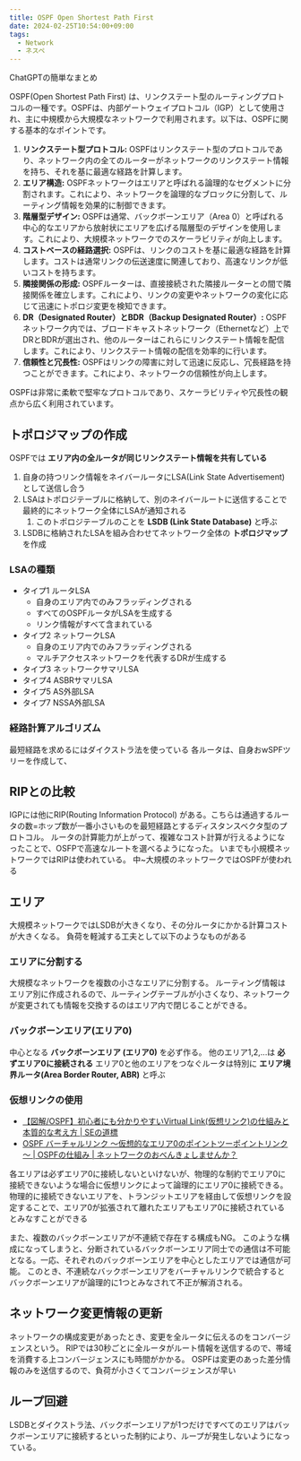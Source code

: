 ```yaml
---
title: OSPF Open Shortest Path First
date: 2024-02-25T10:54:00+09:00
tags:
  - Network
  - ネスペ
---
```



ChatGPTの簡単なまとめ

OSPF(Open Shortest Path First) は、リンクステート型のルーティングプロトコルの一種です。OSPFは、内部ゲートウェイプロトコル（IGP）として使用され、主に中規模から大規模なネットワークで利用されます。以下は、OSPFに関する基本的なポイントです。

1. **リンクステート型プロトコル:** OSPFはリンクステート型のプロトコルであり、ネットワーク内の全てのルーターがネットワークのリンクステート情報を持ち、それを基に最適な経路を計算します。
2. **エリア構造:** OSPFネットワークはエリアと呼ばれる論理的なセグメントに分割されます。これにより、ネットワークを論理的なブロックに分割して、ルーティング情報を効果的に制御できます。
3. **階層型デザイン:** OSPFは通常、バックボーンエリア（Area 0）と呼ばれる中心的なエリアから放射状にエリアを広げる階層型のデザインを使用します。これにより、大規模ネットワークでのスケーラビリティが向上します。
4. **コストベースの経路選択:** OSPFは、リンクのコストを基に最適な経路を計算します。コストは通常リンクの伝送速度に関連しており、高速なリンクが低いコストを持ちます。
5. **隣接関係の形成:** OSPFルーターは、直接接続された隣接ルーターとの間で隣接関係を確立します。これにより、リンクの変更やネットワークの変化に応じて迅速にトポロジ変更を検知できます。
6. **DR（Designated Router）とBDR（Backup Designated Router）:** OSPFネットワーク内では、ブロードキャストネットワーク（Ethernetなど）上でDRとBDRが選出され、他のルーターはこれらにリンクステート情報を配信します。これにより、リンクステート情報の配信を効率的に行います。
7. **信頼性と冗長性:** OSPFはリンクの障害に対して迅速に反応し、冗長経路を持つことができます。これにより、ネットワークの信頼性が向上します。

OSPFは非常に柔軟で堅牢なプロトコルであり、スケーラビリティや冗長性の観点から広く利用されています。


## トポロジマップの作成

OSPFでは **エリア内の全ルータが同じリンクステート情報を共有している** 

1. 自身の持つリンク情報をネイバールータにLSA(Link State Advertisement)として送信し合う 
2. LSAはトポロジテーブルに格納して、別のネイバールートに送信することで最終的にネットワーク全体にLSAが通知される
    1. このトポロジテーブルのことを **LSDB (Link State Database)** と呼ぶ
3. LSDBに格納されたLSAを組み合わせてネットワーク全体の **トポロジマップ** を作成

### LSAの種類

- タイプ1 ルータLSA
    - 自身のエリア内でのみフラッディングされる
    - すべてのOSPFルータがLSAを生成する
    - リンク情報がすべて含まれている
- タイプ2 ネットワークLSA
    - 自身のエリア内でのみフラッディングされる
    - マルチアクセスネットワークを代表するDRが生成する
- タイプ3 ネットワークサマリLSA
- タイプ4 ASBRサマリLSA
- タイプ5 AS外部LSA
- タイプ7 NSSA外部LSA

### 経路計算アルゴリズム

最短経路を求めるにはダイクストラ法を使っている
各ルータは、自身おwSPFツリーを作成して、

## RIPとの比較

IGPには他にRIP(Routing Information Protocol) がある。こちらは通過するルータの数=ホップ数が一番小さいものを最短経路とするディスタンスベクタ型のプロトコル。
ルータの計算能力が上がって、複雑なコスト計算が行えるようになったことで、OSFPで高速なルートを選べるようになった。
いまでも小規模ネットワークではRIPは使われている。
中~大規模のネットワークではOSPFが使われる


## エリア

大規模ネットワークではLSDBが大きくなり、その分ルータにかかる計算コストが大きくなる。
負荷を軽減する工夫として以下のようなものがある

### エリアに分割する

大規模なネットワークを複数の小さなエリアに分割する。
ルーティング情報はエリア別に作成されるので、ルーティングテーブルが小さくなり、ネットワークが変更されても情報を交換するのはエリア内で閉じることができる。

### バックボーンエリア(エリア0)

中心となる **バックボーンエリア (エリア0)** を必ず作る。
他のエリア1,2,...は **必ずエリア0に接続される** 
エリア0と他のエリアをつなぐルータは特別に **エリア境界ルータ(Area Border Router, ABR)** と呼ぶ

### 仮想リンクの使用

- [【図解/OSPF】初心者にも分かりやすいVirtual Link(仮想リンク)の仕組みと本質的な考え方 | SEの道標](https://milestone-of-se.nesuke.com/nw-advanced/ospf/virtual-link-essense/)
- [OSPF バーチャルリンク ～仮想的なエリア0のポイントツーポイントリンク～ | OSPFの仕組み | ネットワークのおべんきょしませんか？](https://www.n-study.com/ospf-detail/ospf-virtual-link/)

各エリアは必ずエリア0に接続しないといけないが、物理的な制約でエリア0に接続できないような場合に仮想リンクによって論理的にエリア0に接続できる。
物理的に接続できないエリアを、トランジットエリアを経由して仮想リンクを設定することで、エリア0が拡張されて離れたエリアもエリア0に接続されているとみなすことができる

また、複数のバックボーンエリアが不連続で存在する構成もNG。
このような構成になってしまうと、分断されているバックボーンエリア同士での通信は不可能となる。一応、それぞれのバックボーンエリアを中心としたエリアでは通信が可能。
このとき、不連続なバックボーンエリアをバーチャルリンクで統合するとバックボーンエリアが論理的に1つとみなされて不正が解消される。


## ネットワーク変更情報の更新

ネットワークの構成変更があったとき、変更を全ルータに伝えるのをコンバージェンスという。
RIPでは30秒ごとに全ルータがルート情報を送信するので、帯域を消費する上コンバージェンスにも時間がかかる。
OSPFは変更のあった差分情報のみを送信するので、負荷が小さくてコンバージェンスが早い

## ループ回避

LSDBとダイクストラ法、バックボーンエリアが1つだけですべてのエリアはバックボーンエリアに接続するといった制約により、ループが発生しないようになっている。
